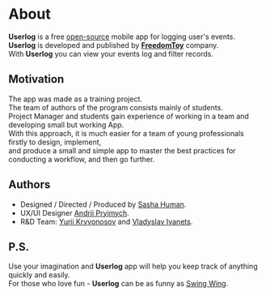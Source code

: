 # About
**Userlog** is a free [open-source](https://github.com/sahlet-official/userlog) mobile app for logging user's events.<br>
**Userlog** is developed and published by [**FreedomToy**](https://www.linkedin.com/company/freedom-toy/) company.<br>
With **Userlog** you can view your events log and filter records.<br>

## Motivation
The app was made as a training project.<br>
The team of authors of the program consists mainly of students.<br>
Project Manager and students gain experience of working in a team and developing small but working App.<br>
With this approach, it is much easier for a team of young professionals firstly to design, implement,<br>
and produce a small and simple app to master the best practices for conducting a workflow, and then go further.<br>

## Authors
- Designed / Directed / Produced by [Sasha Human](https://www.linkedin.com/in/sashaisthehuman/).<br>
- UX/UI Designer [Andrii Pryimych](https://github.com/naila135).<br>
- R&D Team: [Yurii Kryvonosov](https://github.com/Yura-0) and [Vladyslav Ivanets](https://github.com/Ivanec2003).<br>

## P.S.
Use your imagination and **Userlog** app will help you keep track of anything quickly and easily.<br>
For those who love fun - **Userlog** can be as funny as [Swing Wing](https://youtu.be/isoLZ0Y6d3A).<br>
